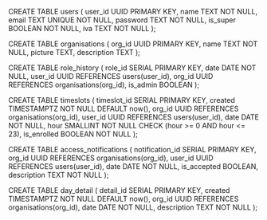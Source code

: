 CREATE TABLE users (
    user_id UUID PRIMARY KEY,
    name TEXT NOT NULL,
    email TEXT UNIQUE NOT NULL,
    password TEXT NOT NULL,
    is_super BOOLEAN NOT NULL,
    iva TEXT NOT NULL
);

CREATE TABLE organisations (
    org_id UUID PRIMARY KEY,
    name TEXT NOT NULL,
    picture TEXT,
    description TEXT
);

CREATE TABLE role_history (
    role_id SERIAL PRIMARY KEY,
    date DATE NOT NULL,
    user_id UUID REFERENCES users(user_id),
    org_id UUID REFERENCES organisations(org_id),
    is_admin BOOLEAN
);

CREATE TABLE timeslots (
    timeslot_id SERIAL PRIMARY KEY,
    created TIMESTAMPTZ NOT NULL DEFAULT now(),
    org_id UUID REFERENCES organisations(org_id),
    user_id UUID REFERENCES users(user_id),
    date DATE NOT NULL,
    hour SMALLINT NOT NULL CHECK (hour >= 0 AND hour <= 23),
    is_enrolled BOOLEAN NOT NULL
);

CREATE TABLE access_notifications (
    notification_id SERIAL PRIMARY KEY,
    org_id UUID REFERENCES organisations(org_id),
    user_id UUID REFERENCES users(user_id),
    date DATE NOT NULL,
    is_accepted BOOLEAN,
    description TEXT NOT NULL
);

CREATE TABLE day_detail (
    detail_id SERIAL PRIMARY KEY,
    created TIMESTAMPTZ NOT NULL DEFAULT now(),
    org_id UUID REFERENCES organisations(org_id),
    date DATE NOT NULL,
    description TEXT NOT NULL
);
